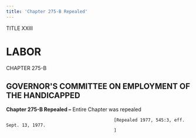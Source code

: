 ```yaml
---
title: 'Chapter 275-B Repealed'
---
```


TITLE XXIII
                                             
LABOR
============

CHAPTER 275-B
                                             
GOVERNOR'S COMMITTEE ON EMPLOYMENT OF THE HANDICAPPED
-----------------------------------------------------

**Chapter 275-B Repealed –** Entire Chapter was repealed


                                             [Repealed 1977, 545:3, eff. Sept. 13, 1977.
                                             ]
